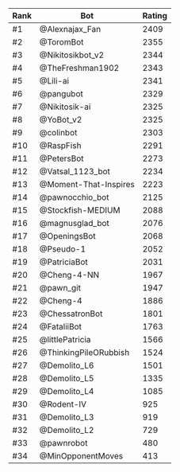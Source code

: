 Rank|Bot|Rating
---|---|---
#1|@Alexnajax_Fan|2409
#2|@ToromBot|2355
#3|@Nikitosikbot_v2|2344
#4|@TheFreshman1902|2343
#5|@Lili-ai|2341
#6|@pangubot|2329
#7|@Nikitosik-ai|2325
#8|@YoBot_v2|2325
#9|@colinbot|2303
#10|@RaspFish|2291
#11|@PetersBot|2273
#12|@Vatsal_1123_bot|2234
#13|@Moment-That-Inspires|2223
#14|@pawnocchio_bot|2125
#15|@Stockfish-MEDIUM|2088
#16|@magnusglad_bot|2076
#17|@OpeningsBot|2068
#18|@Pseudo-1|2052
#19|@PatriciaBot|2031
#20|@Cheng-4-NN|1967
#21|@pawn_git|1947
#22|@Cheng-4|1886
#23|@ChessatronBot|1801
#24|@FataliiBot|1763
#25|@littlePatricia|1566
#26|@ThinkingPileORubbish|1524
#27|@Demolito_L6|1501
#28|@Demolito_L5|1335
#29|@Demolito_L4|1085
#30|@Rodent-IV|925
#31|@Demolito_L3|919
#32|@Demolito_L2|729
#33|@pawnrobot|480
#34|@MinOpponentMoves|413
